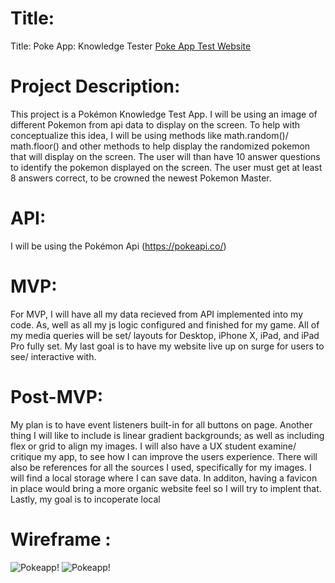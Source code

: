 # Title:

Title: Poke App: Knowledge Tester
[Poke App Test Website](http://pokeapptest.surge.sh/)

# Project Description:

This project is a Pokémon Knowledge Test App. I will be using an image of different Pokemon from api data to display on the screen. To help with conceptualize this idea, I will be using methods like math.random()/ math.floor() and other methods to help display the randomized pokemon that will display on the screen. The user will than have 10 answer questions to identify the pokemon displayed on the screen. The user must get at least 8 answers correct, to be crowned the newest Pokemon Master.

# API:

I will be using the Pokémon Api (https://pokeapi.co/)

# MVP:

For MVP, I will have all my data recieved from API implemented into my code.
As, well as all my js logic configured and finished for my game. All of my media queries will be set/ layouts for Desktop, iPhone X, iPad, and iPad Pro fully set. My last goal is to have my website live up on surge for users to see/ interactive with.

# Post-MVP:

My plan is to have event listeners built-in for all buttons on page.
Another thing I will like to include is linear gradient backgrounds; as well as including flex or grid to align my images.
I will also have a UX student examine/ critique my app, to see how I can improve the users experience.
There will also be references for all the sources I used, specifically for my images.
I will find a local storage where I can save data.
In additon, having a favicon in place would bring a more organic website feel so I will try to implent that. Lastly, my goal is to incoperate local

# Wireframe :

![Pokeapp!](https://res.cloudinary.com/dzwjxdnjs/image/upload/v1584038319/HP_Wirefram_drgq6g.png)
![Pokeapp!](https://res.cloudinary.com/dzwjxdnjs/image/upload/v1584038359/Test_WF_ngpo74.png)
